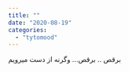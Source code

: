 ```yaml
---
title: ""
date: "2020-08-19"
categories: 
  - "tytomood"
---
```


برقص .. برقص... وگرنه از دست میرویم
